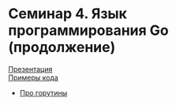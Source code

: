 # Семинар 4. Язык программирования Go (продолжение)

[Презентация](https://dbeliakov.github.io/mipt-industrial-programming/lections/04/slides/)  
[Примеры кода](code/)

* [Про горутины](https://habrahabr.ru/post/141853/)

